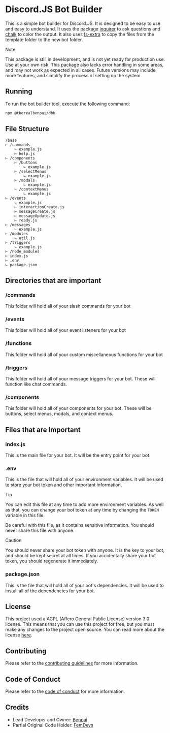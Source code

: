 # Discord.JS Bot Builder

This is a simple bot builder for Discord.JS. It is designed to be easy to use and easy to understand. It uses the package [inquirer](https://www.npmjs.com/package/inquirer) to ask questions and [chalk](https://www.npmjs.com/package/chalk) to color the output. It also uses [fs-extra](https://www.npmjs.com/package/fs-extra) to copy the files from the template folder to the new bot folder.

> [!NOTE]
> This package is still in development, and is not yet ready for production use. Use at your own risk.
> This package also lacks error handling in some areas, and may not work as expected in all cases.
> Future versions may include more features, and simplify the process of setting up the system.

## Running

To run the bot builder tool, execute the following command:

```bash
npx @therealbenpai/dbb
```

## File Structure

```plain
/base
⊢ /commands
    ∟ example.js
    ⊢ help.js
⊢ /components
    ⊢ /buttons
        ∟ example.js
    ⊢ /selectMenus
        ∟ example.js
    ⊢ /modals
        ∟ example.js
    ∟ /contextMenus
        ∟ example.js
⊢ /events
    ∟ example.js
    ⊢ interactionCreate.js
    ⊢ messageCreate.js
    ⊢ messageUpdate.js
    ⊢ ready.js
⊢ /messages
    ∟ example.js
⊢ /modules
    ∟ util.js
⊢ /triggers
    ∟ example.js
⊢ /node_modules
⊢ index.js
⊢ .env
∟ package.json
```

## Directories that are important

### /commands

This folder will hold all of your slash commands for your bot

### /events

This folder will hold all of your event listeners for your bot

### /functions

This folder will hold all of your custom miscellaneous functions for your bot

### /triggers

This folder will hold all of your message triggers for your bot. These will function like chat commands.

### /components

This folder will hold all of your components for your bot. These will be buttons, select menus, modals, and context menus.

## Files that are important

### index.js

This is the main file for your bot. It will be the entry point for your bot.

### .env

This is the file that will hold all of your environment variables. It will be used to store your bot token and other important information.

> [!TIP]
> You can edit this file at any time to add more environment variables.
> As well as that, you can change your bot token at any time by changing the `TOKEN` variable in this file.

Be careful with this file, as it contains sensitive information. You should never share this file with anyone.

> [!CAUTION]
> You should never share your bot token with anyone. It is the key to your bot, and should be kept secret at all times.
> If you accidentally share your bot token, you should regenerate it immediately.

### package.json

This is the file that will hold all of your bot's dependencies. It will be used to install all of the dependencies for your bot.

## License

This project used a AGPL (Affero General Public License) version 3.0 license. This means that you can use this project for free, but you must make any changes to the project open source. You can read more about the license [here](https://www.gnu.org/licenses/agpl-3.0.en.html).

## Contributing

Please refer to the [contributing guidelines](CONTRIBUTING.md) for more information.

## Code of Conduct

Please refer to the [code of conduct](CODE_OF_CONDUCT.md) for more information.

## Credits

- Lead Developer and Owner: [Benpai](https://sparty18.com)
- Partial Original Code Holder: [FemDevs](https://github.com/femdevs)
